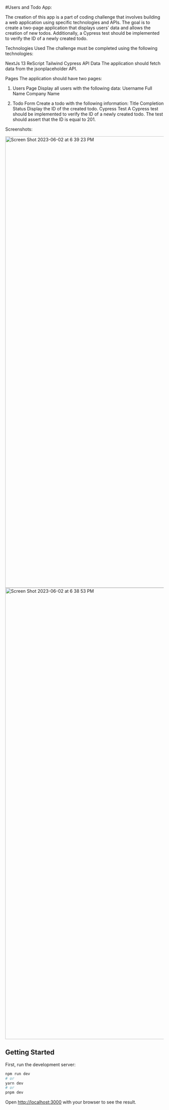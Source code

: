 
#Users and Todo App:

The creation of this app is a part of coding challenge that involves building a web application using specific technologies and APIs. The goal is to create a two-page application that displays users' data and allows the creation of new todos. Additionally, a Cypress test should be implemented to verify the ID of a newly created todo.

Technologies Used
The challenge must be completed using the following technologies:

NextJs 13
ReScript
Tailwind
Cypress
API Data
The application should fetch data from the jsonplaceholder API.

Pages
The application should have two pages:

1. Users Page
Display all users with the following data:
Username
Full Name
Company Name

2. Todo Form
Create a todo with the following information:
Title
Completion Status
Display the ID of the created todo.
Cypress Test
A Cypress test should be implemented to verify the ID of a newly created todo. The test should assert that the ID is equal to 201.


Screenshots:

<img width="1433" alt="Screen Shot 2023-06-02 at 6 39 23 PM" src="https://github.com/mansithanki/users-todolist/assets/44176224/a65cb9db-2b4d-4f59-9ffe-1fddc46cf157">
<img width="1433" alt="Screen Shot 2023-06-02 at 6 38 53 PM" src="https://github.com/mansithanki/users-todolist/assets/44176224/707eb55d-4b6f-4e63-b116-65242354872f">

## Getting Started

First, run the development server:

```bash
npm run dev
# or
yarn dev
# or
pnpm dev
```

Open [http://localhost:3000](http://localhost:3000) with your browser to see the result.



